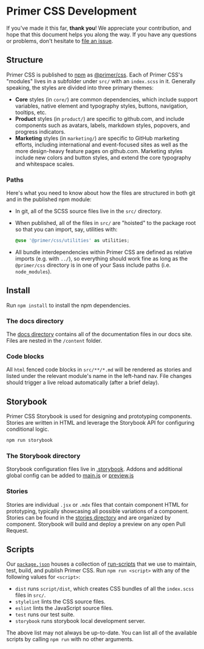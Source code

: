 # Primer CSS Development

If you've made it this far, **thank you**! We appreciate your contribution, and hope that this document helps you along the way. If you have any questions or problems, don't hesitate to [file an issue](https://github.com/primer/css/issues/new).

## Structure

Primer CSS is published to [npm] as [@primer/css]. Each of Primer CSS's "modules" lives in a subfolder under `src/` with an `index.scss` in it. Generally speaking, the styles are divided into three primary themes:

- **Core** styles (in `core/`) are common dependencies, which include support variables, native element and typography styles, buttons, navigation, tooltips, etc.
- **Product** styles (in `product/`) are specific to github.com, and include components such as avatars, labels, markdown styles, popovers, and progress indicators.
- **Marketing** styles (in `marketing/`) are specific to GitHub marketing efforts, including international and event-focused sites as well as the more design-heavy feature pages on github.com. Marketing styles include new colors and button styles, and extend the core typography and whitespace scales.

### Paths

Here's what you need to know about how the files are structured in both git and in the published npm module:

- In git, all of the SCSS source files live in the `src/` directory.
- When published, all of the files in `src/` are "hoisted" to the package root so that you can import, say, utilities with:

  ```scss
  @use '@primer/css/utilities' as utilities;
  ```

- All bundle interdependencies within Primer CSS are defined as relative imports (e.g. with `../`), so everything should work fine as long as the `@primer/css` directory is in one of your Sass include paths (i.e. `node_modules`).

## Install

Run `npm install` to install the npm dependencies.

### The docs directory

The [docs directory](../docs/) contains all of the documentation files in our docs site. Files are nested in the `/content` folder.

### Code blocks

All `html` fenced code blocks in `src/**/*.md` will be rendered as stories and listed under the relevant module's name in the left-hand nav. File changes should trigger a live reload automatically (after a brief delay).

## Storybook

Primer CSS Storybook is used for designing and prototyping components. Stories are written in HTML and leverage the Storybook API for configuring conditional logic.

```sh
npm run storybook
```

### The Storybook directory

Storybook configuration files live in [.storybook](../docs/.storybook). Addons and additional global config can be added to [main.js](../docs/.storybook/main.js) or [preview.js](../docs/.storybook/preview.js)

### Stories

Stories are individual `.jsx` or `.mdx` files that contain component HTML for prototyping, typically showcasing all possible variations of a component. Stories can be found in the [stories directory](../docs/src/stories/components) and are organized by component. Storybook will build and deploy a preview on any open Pull Request.

## Scripts

Our [`package.json`](package.json) houses a collection of [run-scripts] that we use to maintain, test, build, and publish Primer CSS. Run `npm run <script>` with any of the following values for `<script>`:

- `dist` runs `script/dist`, which creates CSS bundles of all the `index.scss` files in `src/`.
- `stylelint` lints the CSS source files.
- `eslint` lints the JavaScript source files.
- `test` runs our test suite.
- `storybook` runs storybook local development server.

The above list may not always be up-to-date. You can list all of the available scripts by calling `npm run` with no other arguments.

[@primer/css]: https://www.npmjs.com/package/@primer/css
[run-scripts]: https://docs.npmjs.com/cli/run-script
[now]: https://zeit.co/now
[npm]: https://www.npmjs.com/
[npx]: https://www.npmjs.com/package/npx
